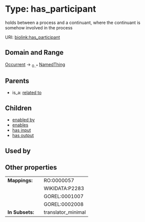 
# Type: has_participant


holds between a process and a continuant, where the continuant is somehow involved in the process

URI: [biolink:has_participant](https://w3id.org/biolink/vocab/has_participant)


## Domain and Range

[Occurrent](Occurrent.md) ->  <sub>0..*</sub> [NamedThing](NamedThing.md)

## Parents

 *  is_a: [related to](related_to.md)

## Children

 *  [enabled by](enabled_by.md)
 *  [enables](enables.md)
 *  [has input](has_input.md)
 *  [has output](has_output.md)

## Used by


## Other properties

|  |  |  |
| --- | --- | --- |
| **Mappings:** | | RO:0000057 |
|  | | WIKIDATA:P2283 |
|  | | GOREL:0001007 |
|  | | GOREL:0002008 |
| **In Subsets:** | | translator_minimal |

